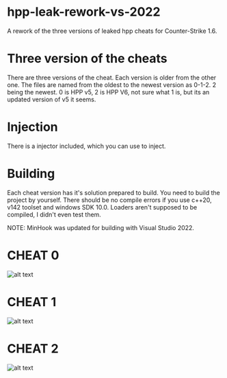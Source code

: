 # hpp-leak-rework-vs-2022
A rework of the three versions of leaked hpp cheats for Counter-Strike 1.6.

# Three version of the cheats
There are three versions of the cheat. Each version is older from the other one.
The files are named from the oldest to the newest version as 0-1-2. 2 being the newest.
0 is HPP v5, 2 is HPP V6, not sure what 1 is, but its an updated version of v5 it seems.

# Injection
There is a injector included, which you can use to inject.

# Building
Each cheat version has it's solution prepared to build. You need to build the project by yourself. There should be no compile errors if you use c++20, v142 toolset and windows SDK 10.0.
Loaders aren't supposed to be compiled, I didn't even test them.

NOTE: MinHook was updated for building with Visual Studio 2022.

# CHEAT 0
![alt text](https://i.imgur.com/Xfnoyqt.png)

# CHEAT 1
![alt text](https://i.imgur.com/vljskVA.png)

# CHEAT 2
![alt text](https://i.imgur.com/zOd7PLR.png)
